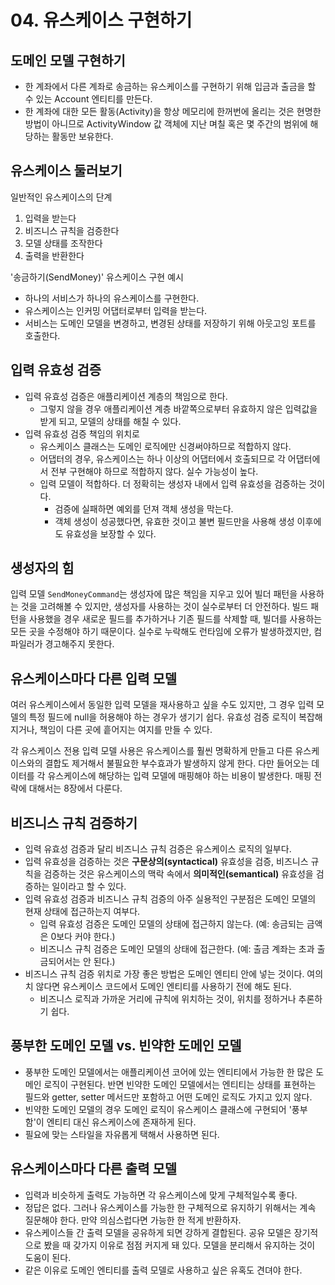 # 04. 유스케이스 구현하기

## 도메인 모델 구현하기

- 한 계좌에서 다른 계좌로 송금하는 유스케이스를 구현하기 위해 입금과 출금을 할 수 있는 Account 엔티티를 만든다.
- 한 계좌에 대한 모든 활동(Activity)을 항상 메모리에 한꺼번에 올리는 것은 현명한 방법이 아니므로 ActivityWindow 값 객체에 지난 며칠 혹은 몇 주간의 범위에 해당하는 활동만 보유한다.

## 유스케이스 둘러보기

일반적인 유스케이스의 단계

1. 입력을 받는다
2. 비즈니스 규칙을 검증한다
3. 모델 상태를 조작한다
4. 출력을 반환한다

'송금하기(SendMoney)' 유스케이스 구현 예시

- 하나의 서비스가 하나의 유스케이스를 구현한다.
- 유스케이스는 인커밍 어댑터로부터 입력을 받는다.
- 서비스는 도메인 모델을 변경하고, 변경된 상태를 저장하기 위해 아웃고잉 포트를 호출한다.

## 입력 유효성 검증

- 입력 유효성 검증은 애플리케이션 계층의 책임으로 한다.
  - 그렇지 않을 경우 애플리케이션 계층 바깥쪽으로부터 유효하지 않은 입력값을 받게 되고, 모델의 상태를 해칠 수 있다.
- 입력 유효성 검증 책임의 위치로
  - 유스케이스 클래스는 도메인 로직에만 신경써야하므로 적합하지 않다.
  - 어댑터의 경우, 유스케이스는 하나 이상의 어댑터에서 호출되므로 각 어댑터에서 전부 구현해야 하므로 적합하지 않다. 실수 가능성이 높다.
  - 입력 모델이 적합하다. 더 정확히는 생성자 내에서 입력 유효성을 검증하는 것이다.
    - 검증에 실패하면 예외를 던져 객체 생성을 막는다.
    - 객체 생성이 성공했다면, 유효한 것이고 불변 필드만을 사용해 생성 이후에도 유효성을 보장할 수 있다.

## 생성자의 힘

입력 모델 `SendMoneyCommand`는 생성자에 많은 책임을 지우고 있어 빌더 패턴을 사용하는 것을 고려해볼 수 있지만, 생성자를 사용하는 것이 실수로부터 더 안전하다. 빌드 패턴을 사용했을 경우 새로운 필드를 추가하거나 기존 필드를 삭제할 때, 빌더를 사용하는 모든 곳을 수정해야 하기 때문이다. 실수로 누락해도 런타임에 오류가 발생하겠지만, 컴파일러가 경고해주지 못한다.

## 유스케이스마다 다른 입력 모델

여러 유스케이스에서 동일한 입력 모델을 재사용하고 싶을 수도 있지만, 그 경우 입력 모델의 특정 필드에 null을 허용해야 하는 경우가 생기기 쉽다. 유효성 검증 로직이 복잡해지거나, 책임이 다른 곳에 흩어지는 여지를 만들 수 있다.

각 유스케이스 전용 입력 모델 사용은 유스케이스를 훨씬 명확하게 만들고 다른 유스케이스와의 결합도 제거해서 불필요한 부수효과가 발생하지 않게 한다. 다만 들어오는 데이터를 각 유스케이스에 해당하는 입력 모델에 매핑해야 하는 비용이 발생한다. 매핑 전략에 대해서는 8장에서 다룬다.

## 비즈니스 규칙 검증하기

- 입력 유효성 검증과 달리 비즈니스 규칙 검증은 유스케이스 로직의 일부다.
- 입력 유효성을 검증하는 것은 **구문상의(syntactical)** 유효성을 검증, 비즈니스 규칙을 검증하는 것은 유스케이스의 맥락 속에서 **의미적인(semantical)** 유효성을 검증하는 일이라고 할 수 있다.
- 입력 유효성 검증과 비즈니스 규칙 검증의 아주 실용적인 구분점은 도메인 모델의 현재 상태에 접근하는지 여부다.
  - 입력 유효성 검증은 도메인 모델의 상태에 접근하지 않는다. (예: 송금되는 금액은 0보다 커야 한다.)
  - 비즈니스 규칙 검증은 도메인 모델의 상태에 접근한다. (예: 출금 계좌는 초과 출금되어서는 안 된다.)
- 비즈니스 규칙 검증 위치로 가장 좋은 방법은 도메인 엔티티 안에 넣는 것이다. 여의치 않다면 유스케이스 코드에서 도메인 엔티티를 사용하기 전에 해도 된다.
  - 비즈니스 로직과 가까운 거리에 규칙에 위치하는 것이, 위치를 정하거나 추론하기 쉽다.

## 풍부한 도메인 모델 vs. 빈약한 도메인 모델

- 풍부한 도메인 모델에서는 애플리케이션 코어에 있는 엔티티에서 가능한 한 많은 도메인 로직이 구현된다. 반면 빈약한 도메인 모델에서는 엔티티는 상태를 표현하는 필드와 getter, setter 메서드만 포함하고 어떤 도메인 로직도 가지고 있지 않다.
- 빈약한 도메인 모델의 경우 도메인 로직이 유스케이스 클래스에 구현되어 '풍부함'이 엔티티 대신 유스케이스에 존재하게 된다.
- 필요에 맞는 스타일을 자유롭게 택해서 사용하면 된다.

## 유스케이스마다 다른 출력 모델

- 입력과 비슷하게 출력도 가능하면 각 유스케이스에 맞게 구체적일수록 좋다.
- 정답은 없다. 그러나 유스케이스를 가능한 한 구체적으로 유지하기 위해서는 계속 질문해야 한다. 만약 의심스럽다면 가능한 한 적게 반환하자.
- 유스케이스들 간 출력 모델을 공유하게 되면 강하게 결합된다. 공유 모델은 장기적으로 봤을 때 갖가지 이유로 점점 커지게 돼 있다. 모델을 분리해서 유지하는 것이 도움이 된다.
- 같은 이유로 도메인 엔티티를 출력 모델로 사용하고 싶은 유혹도 견뎌야 한다.
